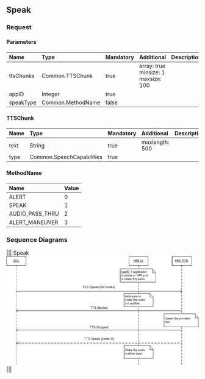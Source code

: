 ## Speak


### Request

#### Parameters

|Name|Type|Mandatory|Additional|Description|
|:---|:---|:--------|:---------|:----------|
|ttsChunks|Common.TTSChunk|true|array: true<br>minsize: 1<br>maxsize: 100||
|appID|Integer|true|||
|speakType|Common.MethodName|false|||

#### TTSChunk

|Name|Type|Mandatory|Additional|Description|
|:---|:---|:--------|:---------|:----------|
|text|String|true|maxlength: 500||
|type|Common.SpeechCapabilities|true|||

#### MethodName

|Name|Value|
|:---|:----|
|ALERT|0|
|SPEAK|1|
|AUDIO_PASS_THRU|2|
|ALERT_MANEUVER|3|

### Sequence Diagrams
|||
Speak
![Speak](./assets/Speak.png)
|||
